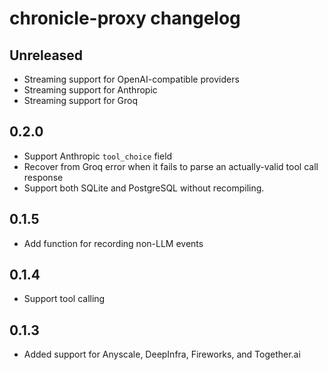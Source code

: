 # chronicle-proxy changelog

## Unreleased

- Streaming support for OpenAI-compatible providers
- Streaming support for Anthropic
- Streaming support for Groq

## 0.2.0

- Support Anthropic `tool_choice` field
- Recover from Groq error when it fails to parse an actually-valid tool call response
- Support both SQLite and PostgreSQL without recompiling.

## 0.1.5

- Add function for recording non-LLM events

## 0.1.4

- Support tool calling

## 0.1.3

- Added support for Anyscale, DeepInfra, Fireworks, and Together.ai
